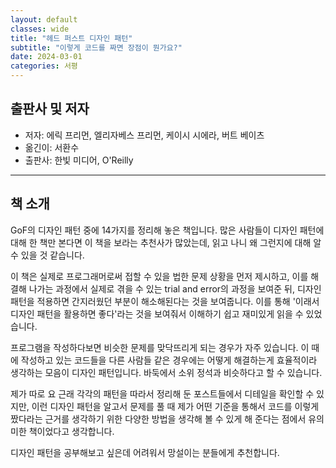 ```yaml
---
layout: default
classes: wide
title: "헤드 퍼스트 디자인 패턴"
subtitle: "이렇게 코드를 짜면 장점이 뭔가요?"
date: 2024-03-01
categories: 서평
---
```


## 출판사 및 저자

* 저자: 에릭 프리먼, 엘리자베스 프리먼, 케이시 시에라, 버트 베이츠
* 옮긴이: 서환수
* 출판사: 한빛 미디어, O'Reilly

---

## 책 소개

GoF의 디자인 패턴 중에 14가지를 정리해 놓은 책입니다. 많은 사람들이 디자인 패턴에 대해 한 책만 본다면 이 책을 보라는 추천사가 많았는데, 읽고 나니 왜 그런지에 대해 알 수 있을 것 같습니다.

이 책은 실제로 프로그래머로써 접할 수 있을 법한 문제 상황을 먼저 제시하고, 이를 해결해 나가는 과정에서 실제로 겪을 수 있는 trial and error의 과정을 보여준 뒤, 디자인 패턴을 적용하면 간지러웠던 부분이 해소해된다는 것을 보여줍니다. 이를 통해 '이래서 디자인 패턴을 활용하면 좋다'라는 것을 보여줘서 이해하기 쉽고 재미있게 읽을 수 있었습니다.

프로그램을 작성하다보면 비슷한 문제를 맞닥뜨리게 되는 경우가 자주 있습니다. 이 때에 작성하고 있는 코드들을 다른 사람들 같은 경우에는 어떻게 해결하는게 효율적이라 생각하는 모음이 디자인 패턴입니다. 바둑에서 소위 정석과 비슷하다고 할 수 있습니다.

제가 따로 요 근래 각각의 패턴을 따라서 정리해 둔 포스트들에서 디테일을 확인할 수 있지만, 이런 디자인 패턴을 알고서 문제를 풀 때 제가 어떤 기준을 통해서 코드를 이렇게 짰다라는 근거를 생각하기 위한 다양한 방법을 생각해 볼 수 있게 해 준다는 점에서 유의미한 책이었다고 생각합니다.

디자인 패턴을 공부해보고 싶은데 어려워서 망설이는 분들에게 추천합니다.
